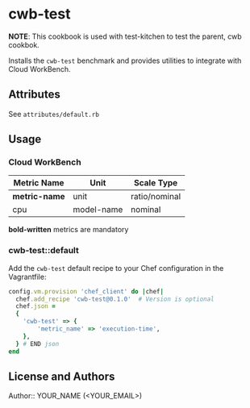 # cwb-test

**NOTE**: This cookbook is used with test-kitchen to test the parent, cwb cookbok.

Installs the `cwb-test` benchmark and provides utilities to integrate with Cloud WorkBench.

## Attributes

See `attributes/default.rb`

## Usage

### Cloud WorkBench

| Metric Name                  | Unit              | Scale Type    |
| ---------------------------- | ----------------- | ------------- |
| **metric-name**              | unit              | ratio/nominal |
| cpu                          | model-name        | nominal       |

**bold-written** metrics are mandatory

### cwb-test::default

Add the `cwb-test` default recipe to your Chef configuration in the Vagrantfile:

```ruby
config.vm.provision 'chef_client' do |chef|
  chef.add_recipe 'cwb-test@0.1.0'  # Version is optional
  chef.json =
  {
    'cwb-test' => {
        'metric_name' => 'execution-time',
    },
  } # END json
end
```

## License and Authors

Author:: YOUR_NAME (<YOUR_EMAIL>)
